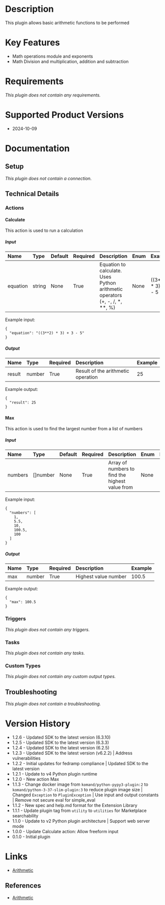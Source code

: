 # Description

This plugin allows basic arithmetic functions to be performed

# Key Features

* Math operations module and exponents
* Math Division and multiplication, addition and subtraction

# Requirements
  
*This plugin does not contain any requirements.*

# Supported Product Versions

* 2024-10-09

# Documentation

## Setup
  
*This plugin does not contain a connection.*

## Technical Details

### Actions


#### Calculate

This action is used to run a calculation

##### Input

|Name|Type|Default|Required|Description|Enum|Example|Placeholder|Tooltip|
| :--- | :--- | :--- | :--- | :--- | :--- | :--- | :--- | :--- |
|equation|string|None|True|Equation to calculate. Uses Python arithmetic operators (+, -, /, *, **, %)|None|((3**2) * 3) + 3 - 5|None|None|
  
Example input:

```
{
  "equation": "((3**2) * 3) + 3 - 5"
}
```

##### Output

|Name|Type|Required|Description|Example|
| :--- | :--- | :--- | :--- | :--- |
|result|number|True|Result of the arithmetic operation|25|
  
Example output:

```
{
  "result": 25
}
```

#### Max

This action is used to find the largest number from a list of numbers

##### Input

|Name|Type|Default|Required|Description|Enum|Example|Placeholder|Tooltip|
| :--- | :--- | :--- | :--- | :--- | :--- | :--- | :--- | :--- |
|numbers|[]number|None|True|Array of numbers to find the highest value from|None|[1, 5.5, 10, 100.5, 100]|None|None|
  
Example input:

```
{
  "numbers": [
    1,
    5.5,
    10,
    100.5,
    100
  ]
}
```

##### Output

|Name|Type|Required|Description|Example|
| :--- | :--- | :--- | :--- | :--- |
|max|number|True|Highest value number|100.5|
  
Example output:

```
{
  "max": 100.5
}
```
### Triggers
  
*This plugin does not contain any triggers.*
### Tasks
  
*This plugin does not contain any tasks.*

### Custom Types
  
*This plugin does not contain any custom output types.*

## Troubleshooting
  
*This plugin does not contain a troubleshooting.*

# Version History

* 1.2.6 - Updated SDK to the latest version (6.3.10)
* 1.2.5 - Updated SDK to the latest version (6.3.3)
* 1.2.4 - Updated SDK to the latest version (6.2.5)
* 1.2.3 - Updated SDK to the latest version (v6.2.2) | Address vulnerabilities
* 1.2.2 - Initial updates for fedramp compliance | Updated SDK to the latest version
* 1.2.1 - Update to v4 Python plugin runtime
* 1.2.0 - New action Max
* 1.1.3 - Change docker image from `komand/python-pypy3-plugin:2` to `komand/python-3-37-slim-plugin:3` to reduce plugin image size | Changed `Exception` to `PluginException` | Use input and output constants | Remove not secure eval for simple_eval
* 1.1.2 - New spec and help.md format for the Extension Library
* 1.1.1 - Update plugin tag from `utility` to `utilities` for Marketplace searchability
* 1.1.0 - Update to v2 Python plugin architecture | Support web server mode
* 1.0.0 - Update Calculate action: Allow freeform input
* 0.1.0 - Initial plugin

# Links

* [Arithmetic](https://en.wikipedia.org/wiki/Arithmetic)

## References

* [Arithmetic](https://en.wikipedia.org/wiki/Arithmetic)